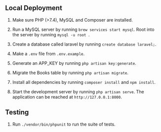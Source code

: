 ## Local Deployment

1. Make sure PHP (>7.4), MySQL and Composer are installed.

2. Run a MySQL server by running `brew services start mysql`. Root into the server by running `mysql -u root `.

3. Create a database called laravel by running `create database laravel;`.

4. Make a `.env` file from `.env.example`.

5. Generate an APP_KEY by running `php artisan key:generate`.

6. Migrate the Books table by running `php artisan migrate`.

7. Install all dependencies by running `composer install` and `npm install`.

8. Start the development server by running `php artisan serve`. The application can be reached at `http://127.0.0.1:8000`.

## Testing

1. Run `./vendor/bin/phpunit` to run the suite of tests.